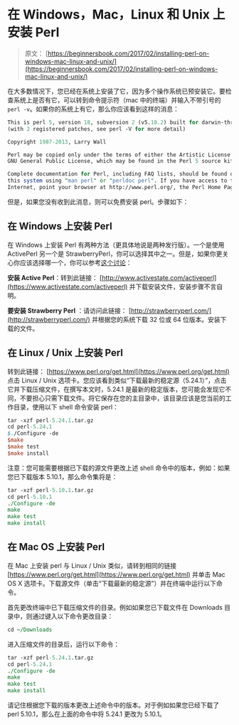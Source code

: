 # 在 Windows，Mac，Linux 和 Unix 上安装 Perl

> 原文： [https://beginnersbook.com/2017/02/installing-perl-on-windows-mac-linux-and-unix/](https://beginnersbook.com/2017/02/installing-perl-on-windows-mac-linux-and-unix/)

在大多数情况下，您已经在系统上安装了它，因为多个操作系统已预安装它。要检查系统上是否有它，可以转到命令提示符（mac 中的终端）并输入不带引号的`perl -v`。如果你的系统上有它，那么你应该看到这样的消息：

```perl
This is perl 5, version 18, subversion 2 (v5.18.2) built for darwin-thread-multi-2level
(with 2 registered patches, see perl -V for more detail)

Copyright 1987-2013, Larry Wall

Perl may be copied only under the terms of either the Artistic License or the
GNU General Public License, which may be found in the Perl 5 source kit.

Complete documentation for Perl, including FAQ lists, should be found on
this system using "man perl" or "perldoc perl". If you have access to the
Internet, point your browser at http://www.perl.org/, the Perl Home Page.
```

但是，如果您没有收到此消息，则可以免费安装 perl。步骤如下：

## 在 Windows 上安装 Perl

在 Windows 上安装 Perl 有两种​​方法（更具体地说是两种发行版）。一个是使用 ActivePerl 另一个是 StrawberryPerl，你可以选择其中之一。但是，如果你更关心你应该选择哪一个，你可以参考[这个讨论](https://stackoverflow.com/questions/3365518/should-i-choose-activeperl-or-strawberry-perl-for-windows)：

**安装 Active Perl**：转到此链接： [http://www.activestate.com/activeperl](https://www.activestate.com/activeperl) 并下载安装文件，安装步骤不言自明。

**要安装 Strawberry Perl** ：请访问此链接： [http://strawberryperl.com/](http://strawberryperl.com/) 并根据您的系统下载 32 位或 64 位版本。安装下载的文件。

## 在 Linux / Unix 上安装 Perl

转到此链接： [https://www.perl.org/get.html](https://www.perl.org/get.html) 点击 Linux / Unix 选项卡。您应该看到类似“下载最新的稳定源（5.24.1）”，点击它并下载压缩文件，在撰写本文时，5.24.1 是最新的稳定版本，您可能会发现它不同，不要担心只需下载文件。将它保存在您的主目录中，该目录应该是您当前的工作目录，使用以下 shell 命令安装 perl：

```perl
tar -xzf perl-5.24.1.tar.gz
cd perl-5.24.1
$./Configure -de
$make
$make test
$make install
```

注意：您可能需要根据已下载的源文件更改上述 shell 命令中的版本，例如：如果您已下载版本 5.10.1，那么命令集将是：

```perl
tar -xzf perl-5.10.1.tar.gz
cd perl-5.10.1
./Configure -de
make
make test
make install
```

## 在 Mac OS 上安装 Perl

在 Mac 上安装 perl 与 Linux / Unix 类似，请转到相同的链接 [https://www.perl.org/get.html](https://www.perl.org/get.html) 并单击 Mac OS X 选项卡。下载源文件（单击“下载最新的稳定源”）并在终端中运行以下命令。

首先更改终端中已下载压缩文件的目录。例如如果您已下载文件在 Downloads 目录中，则通过键入以下命令更改目录：

```perl
cd ~/Downloads
```

进入压缩文件的目录后，运行以下命令：

```perl
tar -xzf perl-5.24.1.tar.gz
cd perl-5.24.1
./Configure -de
make
make test
make install
```

请记住根据您下载的版本更改上述命令中的版本。对于例如如果您已经下载了 perl 5.10.1，那么在上面的命令中将 5.24.1 更改为 5.10.1。